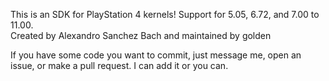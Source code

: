 This is an SDK for PlayStation 4 kernels! Support for 5.05, 6.72, and 7.00 to 11.00.  
Created by Alexandro Sanchez Bach and maintained by golden

If you have some code you want to commit, just message me, open an issue, or make a pull request. I can add it or you can.
